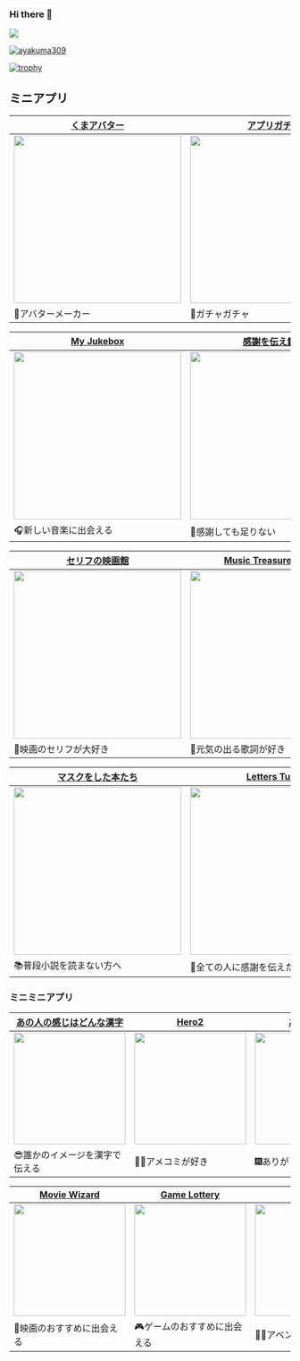 ### Hi there 👋

![](https://github-profile-summary-cards.vercel.app/api/cards/profile-details?username=ayakuma309&theme=2077)

<p align="left">
  <a href="https://github.com/ayakuma309">
    <img src="https://komarev.com/ghpvc/?username=ayakuma309" alt="ayakuma309" />
  </a>
</p>

[![trophy](https://github-profile-trophy.vercel.app/?username=ayakuma309&theme=onedark)](https://github-profile-trophy.vercel.app/?username=ayakuma309&theme=tokyonight)
<!-- 
使ったことがある
<p align="center">
  <a href="https://skillicons.dev">
    <img src="https://skillicons.dev/icons?i=git,github,docker,tailwind,html,css,js,ts,ruby,react,nextjs,fastapi,rails,mysql" />
  </a>
</p>
個人開発で使ったことがある
<p align="center">
  <a href="https://skillicons.dev">
    <img src="https://skillicons.dev/icons?i=bootstrap,emotion,materialui,nodejs,express,jest,prisma,firebase,planetscale,supabase,netlify,vercel" />
  </a>
</p>
-->
<!-- 
[![Github](https://img.shields.io/badge/--FFFFFF?style=social&logo=github&label=Follow%20ayakuma309)](https://github.com/ayakuma309)

-->
## ミニアプリ
|[くまアバター](https://kuma-avatar.vercel.app/)| [アプリガチャ](https://pf-gacha.web.app/) |
----|---- |
| <img src="https://github.com/ayakuma309/ayakuma309/assets/113405777/ca426da0-1290-4384-8951-bfd8ac45bfee" width="300px" />|<img src="https://github.com/ayakuma309/ayakuma309/assets/113405777/5214587e-d533-4a81-bd60-cbf598a4aa8b" width="300px" />|
|🧸アバターメーカー|🎰ガチャガチャ|

|[My Jukebox ](https://my-jukebox.vercel.app/)| [感謝を伝え鯛。](https://thank-you-tai.vercel.app)|
----|---- |
<img src="https://github.com/ayakuma309/ayakuma309/assets/113405777/cd5d7d8f-501a-4241-a730-97c0c143ed0a" width="300px" />|<img src="https://github.com/ayakuma309/ayakuma309/assets/113405777/04d2f727-54df-44b1-9e96-ee369ddfa26e" width="300px" />
|🎧新しい音楽に出会える|🥠感謝しても足りない|

| [セリフの映画館](https://movie-dialoge.vercel.app/) |[Music Treasure Hunter](https://music-treasurehunter.vercel.app/)|
----|---- |
<img src="https://github.com/ayakuma309/ayakuma309/assets/113405777/99abb066-889b-4f48-b655-92a4688ed776" width="300px" />|<img src="https://github.com/ayakuma309/ayakuma309/assets/113405777/86906212-d773-45d6-857f-7abb979e7c77" width="300px" />|
🎥映画のセリフが大好き|🎵元気の出る歌詞が好き

| [マスクをした本たち](https://maskedbook.fly.dev/) |[Letters Tube](https://music-treasurehunter.vercel.app/)|
----|---- |
<img src="https://github.com/ayakuma309/ayakuma309/assets/113405777/d13aac3a-d20f-41eb-b9ba-e367077fc272" width="300px" />|<img src="https://github.com/ayakuma309/ayakuma309/assets/113405777/59f6cee2-5aa7-4a11-8ec8-673b424295e4" width="300px" />|
|📚普段小説を読まない方へ|💃全ての人に感謝を伝えたい|

### ミニミニアプリ
[あの人の感じはどんな漢字](https://feeling-kanji.vercel.app/)|[Hero2](https://timely-licorice-24485d.netlify.app/)|[ありがとう](https://festival-60805.web.app/)|
----|----|---- 
<img src="https://github.com/ayakuma309/ayakuma309/assets/113405777/2a68454c-0a60-48b7-bd32-889104c0a640" width="200px"/>|<img src="https://github.com/ayakuma309/ayakuma309/assets/113405777/b6602196-f9fe-491e-a54e-52799ce08a0a" width="200px" />|<img src="https://github.com/ayakuma309/ayakuma309/assets/113405777/4752377e-4d48-4b6e-b8d1-62f91324aaa8" width="200px"  />|
|😎誰かのイメージを漢字で伝える|🦸‍♀️アメコミが好き|🎆ありがとうございました|

|[Movie Wizard](https://movie-wizard.vercel.app/)|[Game Lottery](https://game-lottery-one.vercel.app/ )|[Hero](https://movie-heroes.vercel.app/)
----|---- | ----
<img src="https://github.com/ayakuma309/ayakuma309/assets/113405777/bfdf8c53-312b-44f0-b98f-806772ede68a" width="200px"/>|<img src="https://github.com/ayakuma309/ayakuma309/assets/113405777/94b209e1-04a9-4a60-bb43-d784f4792c4f" width="200px" />|<img src="https://github.com/ayakuma309/ayakuma309/assets/113405777/f517d834-ffae-4018-b1cb-c26576bab527" width="200px"  />|
🎥映画のおすすめに出会える|🎮ゲームのおすすめに出会える|🦸‍♂️アベンジャーズ


<!-- 
| [くまアバター](https://kuma-avatar.vercel.app/) | [アプリガチャ](https://pf-gacha.web.app/) |[あの人の感じはどんな漢字](https://feeling-kanji.vercel.app/)|
----|---- | ----
| ![avatar](https://github.com/ayakuma309/ayakuma309/assets/113405777/ca426da0-1290-4384-8951-bfd8ac45bfee)|![gacha](https://github.com/ayakuma309/ayakuma309/assets/113405777/5214587e-d533-4a81-bd60-cbf598a4aa8b) |![kanji](https://github.com/ayakuma309/ayakuma309/assets/113405777/2a68454c-0a60-48b7-bd32-889104c0a640)
|<img src="https://skillicons.dev/icons?i=js,react,vercel" width="75px" />|<img src="https://skillicons.dev/icons?i=ts,react,firebase" width="75px" />|<img src="https://skillicons.dev/icons?i=js,nextjs,vercel" width="75px" />|
|🧸アバターメーカーです|🎰スクールの方のアプリをもっと多くの人に知って欲しいと言う思いで作成しました|😎誰かのイメージを漢字で伝えるミニアプリです

| [My Jukebox ](https://my-jukebox.vercel.app/)|[Movie Wizard](https://movie-wizard.vercel.app/)|[Game Lottery](https://game-lottery-one.vercel.app/ )
----|---- | ----
|![jukebox](https://github.com/ayakuma309/ayakuma309/assets/113405777/cd5d7d8f-501a-4241-a730-97c0c143ed0a)|![wizard](https://github.com/ayakuma309/ayakuma309/assets/113405777/bfdf8c53-312b-44f0-b98f-806772ede68a)| ![game](https://github.com/ayakuma309/ayakuma309/assets/113405777/94b209e1-04a9-4a60-bb43-d784f4792c4f)
|<img src="https://skillicons.dev/icons?i=ts,nextjs,vercel" width="75px" />|<img src="https://skillicons.dev/icons?i=ts,nextjs,vercel" width="75px" />|<img src="https://skillicons.dev/icons?i=ts,nextjs,vercel" width="75px" />|
|🎧新しい音楽に出会えるミニアプリです|🎥映画のおすすめに出会えるミニアプリです|🎮ゲームのおすすめに出会えるミニアプリです

| [感謝を伝え鯛。](https://thank-you-tai.vercel.app)| [セリフの映画館](https://movie-dialoge.vercel.app/) |[Music Treasure Hunter](https://music-treasurehunter.vercel.app/)|
----|---- | ----
| ![taiyaki](https://github.com/ayakuma309/ayakuma309/assets/113405777/04d2f727-54df-44b1-9e96-ee369ddfa26e)|![cinema](https://github.com/ayakuma309/ayakuma309/assets/113405777/99abb066-889b-4f48-b655-92a4688ed776)|![tresurehunter](https://github.com/ayakuma309/ayakuma309/assets/113405777/86906212-d773-45d6-857f-7abb979e7c77)
|<img src="https://skillicons.dev/icons?i=materialui,tailwind,ts,nextjs,firebase,vercel" width="150px" />|<img src="https://skillicons.dev/icons?i=materialui,tailwind,ts,nextjs,firebase,vercel" width="150px" />|<img src="https://skillicons.dev/icons?i=materialui,tailwind,ts,nextjs,firebase,vercel,ruby,rails,postgres" width="225px" />|
|💃全ての人に感謝を伝えたいです|🎥映画のセリフから新しい映画に出会えるミニアプリです|🎵気に入った歌詞から音楽を探せるミニアプリです

| [マスクをした本たち](https://maskedbook.fly.dev/)| [Hero](https://movie-heroes.vercel.app/) |letters tube(開発中)|
----|---- | ----
| ![masked](https://github.com/ayakuma309/ayakuma309/assets/113405777/d13aac3a-d20f-41eb-b9ba-e367077fc272)|![hero](https://github.com/ayakuma309/ayakuma309/assets/113405777/f517d834-ffae-4018-b1cb-c26576bab527)|![icon](https://github.com/ayakuma309/ayakuma309/assets/113405777/59f6cee2-5aa7-4a11-8ec8-673b424295e4)
|<img src="https://skillicons.dev/icons?i=tailwind,ruby,rails,postgres" width="100px" />|<img src="https://skillicons.dev/icons?i=materialui,tailwind,ts,nextjs,prisma,postgres,vercel" width="175px" />|<img src="https://skillicons.dev/icons?i=tailwind,ts,nextjs,prisma,mysql,planetscale,vercel" width="175px" />|
|📚普段本を読まない方や読んでる方でもあらすじから本を選ぶアプリです|🎥個人的に好きな映画を集めたミニアプリです|📎スクールの情報をまとめたアプリが欲しかったので作成しました


### その他
|[Hero2](https://timely-licorice-24485d.netlify.app/)|[ありがとう](https://festival-60805.web.app/)
----|---- 
|<img src="https://github.com/ayakuma309/ayakuma309/assets/113405777/b6602196-f9fe-491e-a54e-52799ce08a0a" width="200px" />|<img src="https://github.com/ayakuma309/ayakuma309/assets/113405777/4752377e-4d48-4b6e-b8d1-62f91324aaa8" width="200px"  />


</details>
-->
